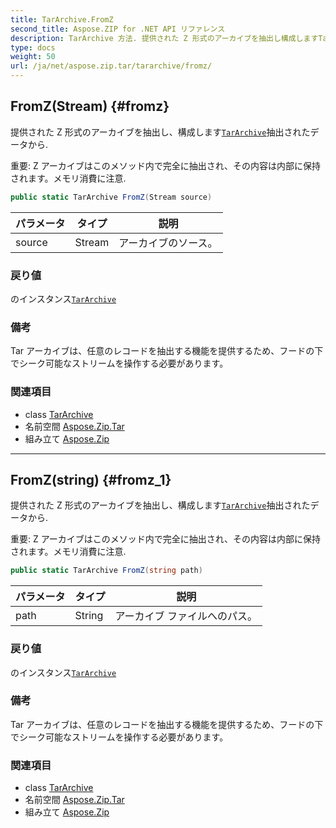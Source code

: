 ```yaml
---
title: TarArchive.FromZ
second_title: Aspose.ZIP for .NET API リファレンス
description: TarArchive 方法. 提供された Z 形式のアーカイブを抽出し構成しますTarArchive抽出されたデータから.
type: docs
weight: 50
url: /ja/net/aspose.zip.tar/tararchive/fromz/
---
```

## FromZ(Stream) {#fromz}

提供された Z 形式のアーカイブを抽出し、構成します[`TarArchive`](../)抽出されたデータから.

重要: Z アーカイブはこのメソッド内で完全に抽出され、その内容は内部に保持されます。メモリ消費に注意.

```csharp
public static TarArchive FromZ(Stream source)
```

| パラメータ | タイプ | 説明 |
| --- | --- | --- |
| source | Stream | アーカイブのソース。 |

### 戻り値

のインスタンス[`TarArchive`](../)

### 備考

Tar アーカイブは、任意のレコードを抽出する機能を提供するため、フードの下でシーク可能なストリームを操作する必要があります。

### 関連項目

* class [TarArchive](../)
* 名前空間 [Aspose.Zip.Tar](../../tararchive/)
* 組み立て [Aspose.Zip](../../../)

---

## FromZ(string) {#fromz_1}

提供された Z 形式のアーカイブを抽出し、構成します[`TarArchive`](../)抽出されたデータから.

重要: Z アーカイブはこのメソッド内で完全に抽出され、その内容は内部に保持されます。メモリ消費に注意.

```csharp
public static TarArchive FromZ(string path)
```

| パラメータ | タイプ | 説明 |
| --- | --- | --- |
| path | String | アーカイブ ファイルへのパス。 |

### 戻り値

のインスタンス[`TarArchive`](../)

### 備考

Tar アーカイブは、任意のレコードを抽出する機能を提供するため、フードの下でシーク可能なストリームを操作する必要があります。

### 関連項目

* class [TarArchive](../)
* 名前空間 [Aspose.Zip.Tar](../../tararchive/)
* 組み立て [Aspose.Zip](../../../)


